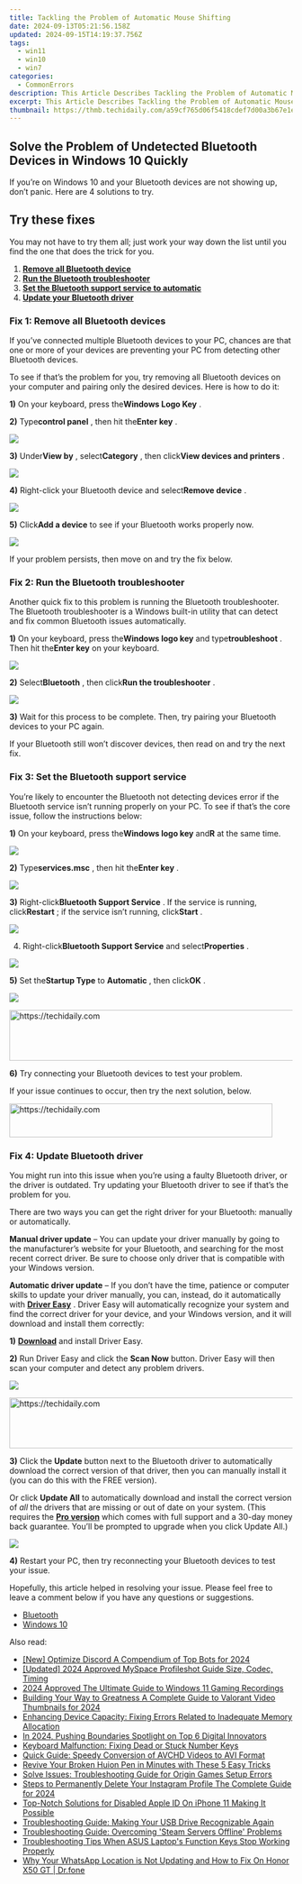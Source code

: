 ```yaml
---
title: Tackling the Problem of Automatic Mouse Shifting
date: 2024-09-13T05:21:56.158Z
updated: 2024-09-15T14:19:37.756Z
tags:
  - win11
  - win10
  - win7
categories:
  - CommonErrors
description: This Article Describes Tackling the Problem of Automatic Mouse Shifting
excerpt: This Article Describes Tackling the Problem of Automatic Mouse Shifting
thumbnail: https://thmb.techidaily.com/a59cf765d06f5418cdef7d00a3b67e1ee9116697553e1d530781cf64808b0b00.png
---
```


## Solve the Problem of Undetected Bluetooth Devices in Windows 10 Quickly

 If you’re on Windows 10 and your Bluetooth devices are not showing up, don’t panic. Here are 4 solutions to try.

## Try these fixes

 You may not have to try them all; just work your way down the list until you find the one that does the trick for you.

1. **[Remove all Bluetooth device](#a)**
2. **[Run the Bluetooth troubleshooter](#b)**
3. **[Set the Bluetooth support service to automatic](#c)**
4. **[Update your Bluetooth driver](#d)**

### Fix 1: Remove all Bluetooth devices

 If you’ve connected multiple Bluetooth devices to your PC, chances are that one or more of your devices are preventing your PC from detecting other Bluetooth devices.

 To see if that’s the problem for you, try removing all Bluetooth devices on your computer and pairing only the desired devices. Here is how to do it:

**1)** On your keyboard, press the**Windows Logo Key** .

**2)** Type**control panel** , then hit the**Enter key** .

![](https://images.drivereasy.com/wp-content/uploads/2020/02/2020-02-03_15-06-07.jpg)

**3)** Under**View by** , select**Category** , then click**View devices and printers** .

![](https://images.drivereasy.com/wp-content/uploads/2020/02/2020-02-03_11-02-15.jpg)

**4)** Right-click your Bluetooth device and select**Remove device** .

![](https://images.drivereasy.com/wp-content/uploads/2020/02/2020-02-03_11-12-48.jpg)

**5)** Click**Add a device** to see if your Bluetooth works properly now.

![](https://images.drivereasy.com/wp-content/uploads/2020/02/2020-02-03_18-13-19.jpg)

If your problem persists, then move on and try the fix below.

### Fix 2: Run the Bluetooth troubleshooter

 Another quick fix to this problem is running the Bluetooth troubleshooter. The Bluetooth troubleshooter is a Windows built-in utility that can detect and fix common Bluetooth issues automatically.

**1)** On your keyboard, press the**Windows logo key** and type**troubleshoot** . Then hit the**Enter key** on your keyboard.

![](https://images.drivereasy.com/wp-content/uploads/2020/02/2020-02-03_11-35-46-1.jpg)

**2)** Select**Bluetooth** , then click**Run the troubleshooter** .

![](https://images.drivereasy.com/wp-content/uploads/2020/02/2020-02-03_11-48-23.jpg)

**3)** Wait for this process to be complete. Then, try pairing your Bluetooth devices to your PC again.

 If your Bluetooth still won’t discover devices, then read on and try the next fix.

### Fix 3: Set the Bluetooth support service

 You’re likely to encounter the Bluetooth not detecting devices error if the Bluetooth service isn’t running properly on your PC. To see if that’s the core issue, follow the instructions below:

**1)** On your keyboard, press the**Windows logo key** and**R** at the same time.

![](https://images.drivereasy.com/wp-content/uploads/2020/02/2020-02-03_11-56-30.jpg)

**2)** Type**services.msc** , then hit the**Enter key** .

![](https://images.drivereasy.com/wp-content/uploads/2020/02/2020-02-03_11-56-23.jpg)

**3)** Right-click**Bluetooth Support Service** . If the service is running, click**Restart** ; if the service isn’t running, click**Start** .

![](https://images.drivereasy.com/wp-content/uploads/2020/02/2020-02-03_12-00-47.jpg)

 4) Right-click**Bluetooth Support Service** and select**Properties** .

![](https://images.drivereasy.com/wp-content/uploads/2020/02/2020-02-03_17-59-45.jpg)

**5)** Set the**Startup Type** to **Automatic** , then click**OK** .

![](https://images.drivereasy.com/wp-content/uploads/2020/02/2020-02-03_18-02-50.jpg)

<!-- affiliate ads begin -->
<a href="https://unicoeye.pxf.io/c/5597632/2134242/18498" target="_top" id="2134242">
  <img src="//a.impactradius-go.com/display-ad/18498-2134242" border="0" alt="https://techidaily.com" width="728" height="90"/>
</a>
<img height="0" width="0" src="https://unicoeye.pxf.io/i/5597632/2134242/18498" style="position:absolute;visibility:hidden;" border="0" />
<!-- affiliate ads end -->

**6)** Try connecting your Bluetooth devices to test your problem.

If your issue continues to occur, then try the next solution, below.

<!-- affiliate ads begin -->
<a href="https://aligracehair.sjv.io/c/5597632/2115950/19272" target="_top" id="2115950">
  <img src="//a.impactradius-go.com/display-ad/19272-2115950" border="0" alt="https://techidaily.com" width="468" height="60"/>
</a>
<img height="0" width="0" src="https://aligracehair.sjv.io/i/5597632/2115950/19272" style="position:absolute;visibility:hidden;" border="0" />
<!-- affiliate ads end -->

### Fix 4: Update Bluetooth driver

 You might run into this issue when you’re using a faulty Bluetooth driver, or the driver is outdated. Try updating your Bluetooth driver to see if that’s the problem for you.

 There are two ways you can get the right driver for your Bluetooth: manually or automatically.

**Manual driver update** – You can update your driver manually by going to the manufacturer’s website for your Bluetooth, and searching for the most recent correct driver. Be sure to choose only driver that is compatible with your Windows version.

**Automatic driver update** – If you don’t have the time, patience or computer skills to update your driver manually, you can, instead, do it automatically with **[Driver Easy](https://tools.techidaily.com/drivereasy/download/)**  . Driver Easy will automatically recognize your system and find the correct driver for your device, and your Windows version, and it will download and install them correctly:

**1)** **[Download](https://tools.techidaily.com/drivereasy/download/)**  and install Driver Easy.

**2)** Run Driver Easy and click the **Scan Now** button. Driver Easy will then scan your computer and detect any problem drivers.

![](https://images.drivereasy.com/wp-content/uploads/2020/02/2020-02-03_17-09-57.jpg)

<!-- affiliate ads begin -->
<a href="https://appsumo.8odi.net/c/5597632/2118306/7443" target="_top" id="2118306">
  <img src="//a.impactradius-go.com/display-ad/7443-2118306" border="0" alt="https://techidaily.com" width="728" height="90"/>
</a>
<img height="0" width="0" src="https://appsumo.8odi.net/i/5597632/2118306/7443" style="position:absolute;visibility:hidden;" border="0" />
<!-- affiliate ads end -->

**3)** Click the **Update**  button next to the Bluetooth driver to automatically download the correct version of that driver, then you can manually install it (you can do this with the FREE version).

 Or click **Update All** to automatically download and install the correct version of _all_ the drivers that are missing or out of date on your system. (This requires the [**Pro version**](https://tools.techidaily.com/drivereasy/download/) which comes with full support and a 30-day money back guarantee. You’ll be prompted to upgrade when you click Update All.)

![](https://images.drivereasy.com/wp-content/uploads/2020/02/2020-02-03_17-07-08.jpg)

**4)** Restart your PC, then try reconnecting your Bluetooth devices to test your issue.

 Hopefully, this article helped in resolving your issue. Please feel free to leave a comment below if you have any questions or suggestions.

* [Bluetooth](https://store.drivereasy.com/order/cart.php?PRODS=4731822&QTY=1&AFFILIATE=108875)
* [Windows 10](https://tools.techidaily.com/drivereasy/download/)

<ins class="adsbygoogle"
     style="display:block"
     data-ad-format="autorelaxed"
     data-ad-client="ca-pub-7571918770474297"
     data-ad-slot="1223367746"></ins>

<ins class="adsbygoogle"
     style="display:block"
     data-ad-client="ca-pub-7571918770474297"
     data-ad-slot="8358498916"
     data-ad-format="auto"
     data-full-width-responsive="true"></ins>

<span class="atpl-alsoreadstyle">Also read:</span>
<div><ul>
<li><a href="https://discord-videos.techidaily.com/new-optimize-discord-a-compendium-of-top-bots-for-2024/"><u>[New] Optimize Discord A Compendium of Top Bots for 2024</u></a></li>
<li><a href="https://facebook-video-recording.techidaily.com/updated-2024-approved-myspace-profileshot-guide-size-codec-timing/"><u>[Updated] 2024 Approved MySpace Profileshot Guide Size, Codec, Timing</u></a></li>
<li><a href="https://video-screen-grab.techidaily.com/2024-approved-the-ultimate-guide-to-windows-11-gaming-recordings/"><u>2024 Approved The Ultimate Guide to Windows 11 Gaming Recordings</u></a></li>
<li><a href="https://youtube-videos.techidaily.com/building-your-way-to-greatness-a-complete-guide-to-valorant-video-thumbnails-for-2024/"><u>Building Your Way to Greatness A Complete Guide to Valorant Video Thumbnails for 2024</u></a></li>
<li><a href="https://common-error.techidaily.com/enhancing-device-capacity-fixing-errors-related-to-inadequate-memory-allocation/"><u>Enhancing Device Capacity: Fixing Errors Related to Inadequate Memory Allocation</u></a></li>
<li><a href="https://extra-support.techidaily.com/in-2024-pushing-boundaries-spotlight-on-top-6-digital-innovators/"><u>In 2024, Pushing Boundaries Spotlight on Top 6 Digital Innovators</u></a></li>
<li><a href="https://common-error.techidaily.com/keyboard-malfunction-fixing-dead-or-stuck-number-keys/"><u>Keyboard Malfunction: Fixing Dead or Stuck Number Keys</u></a></li>
<li><a href="https://tech-revival.techidaily.com/quick-guide-speedy-conversion-of-avchd-videos-to-avi-format/"><u>Quick Guide: Speedy Conversion of AVCHD Videos to AVI Format</u></a></li>
<li><a href="https://common-error.techidaily.com/revive-your-broken-huion-pen-in-minutes-with-these-5-easy-tricks/"><u>Revive Your Broken Huion Pen in Minutes with These 5 Easy Tricks</u></a></li>
<li><a href="https://common-error.techidaily.com/solve-issues-troubleshooting-guide-for-origin-games-setup-errors/"><u>Solve Issues: Troubleshooting Guide for Origin Games Setup Errors</u></a></li>
<li><a href="https://instagram-videos.techidaily.com/steps-to-permanently-delete-your-instagram-profile-the-complete-guide-for-2024/"><u>Steps to Permanently Delete Your Instagram Profile The Complete Guide for 2024</u></a></li>
<li><a href="https://apple-account.techidaily.com/top-notch-solutions-for-disabled-apple-id-on-iphone-11-making-it-possible-by-drfone-ios/"><u>Top-Notch Solutions for Disabled Apple ID On iPhone 11 Making It Possible</u></a></li>
<li><a href="https://common-error.techidaily.com/troubleshooting-guide-making-your-usb-drive-recognizable-again/"><u>Troubleshooting Guide: Making Your USB Drive Recognizable Again</u></a></li>
<li><a href="https://common-error.techidaily.com/troubleshooting-guide-overcoming-steam-servers-offline-problems/"><u>Troubleshooting Guide: Overcoming 'Steam Servers Offline' Problems</u></a></li>
<li><a href="https://common-error.techidaily.com/troubleshooting-tips-when-asus-laptops-function-keys-stop-working-properly/"><u>Troubleshooting Tips When ASUS Laptop's Function Keys Stop Working Properly</u></a></li>
<li><a href="https://location-social.techidaily.com/why-your-whatsapp-location-is-not-updating-and-how-to-fix-on-honor-x50-gt-drfone-by-drfone-virtual-android/"><u>Why Your WhatsApp Location is Not Updating and How to Fix On Honor X50 GT | Dr.fone</u></a></li>
</ul></div>

